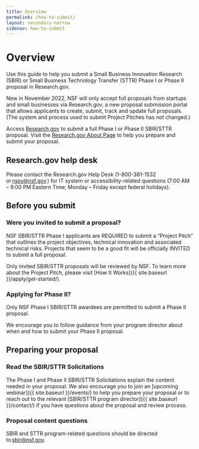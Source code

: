 ```yaml
---
title: Overview
permalink: /how-to-submit/
layout: secondary-narrow
sidenav: how-to-submit
---
```

# Overview

Use this guide to help you submit a Small Business Innovation Research (SBIR) or Small Business Technology Transfer (STTR) Phase I or Phase II proposal in Research.gov. 

New in November 2022, NSF will only accept full proposals from startups and small businesses via Research.gov, a new proposal submission portal that allows applicants to create, submit, track and update full proposals.  (The system and process used to submit Project Pitches has not changed.)

Access [Research.gov](https://identity.research.gov/sso/UI/Login?realm=%2Fresearch&goto=https%3A%2F%2Fidentity.research.gov%3A443%2Fsso%2Foauth2%2Fauthorize%3Fresponse_type%3Dtoken%26scope%3Dprofile%26client_id%3Dpsm.prod.oauth%26redirect_uri%3Dhttps%253A%252F%252Fwww.research.gov%252Fproposalprep%252Fiam%252Fauth-response.html) to submit a full Phase I or Phase II SBIR/STTR proposal. Visit the [Research.gov About Page](https://www.research.gov/research-web/content/aboutpsm) to help you prepare and submit your proposal. 

## Research.gov help desk
Please contact the Research.gov Help Desk (1-800-381-1532 or [rgov@nsf.gov](mailto:rgov@nsf.gov) ) for IT system or accessibility-related questions (7:00 AM – 9:00 PM Eastern Time; Monday – Friday except federal holidays). 

## Before you submit

### Were you invited to submit a proposal?

NSF SBIR/STTR Phase I applicants are REQUIRED to submit a “Project Pitch” that outlines the project objectives, technical innovation and associated technical risks. Projects that seem to be a good fit will be officially INVITED to submit a full proposal. 

Only invited SBIR/STTR proposals will be reviewed by NSF. To learn more about the Project Pitch, please visit [How It Works]({{ site.baseurl }}/apply/get-started/). 

### Applying for Phase II?

Only NSF Phase I SBIR/STTR awardees are permitted to submit a Phase II proposal.  

We encourage you to follow guidance from your program director about when and how to submit your Phase II proposal. 

## Preparing your proposal

### Read the SBIR/STTR Solicitations 
The Phase I and Phase II SBIR/STTR Solicitations explain the content needed in your proposal. We also encourage you to join an [upcoming webinar]({{ site.baseurl  }}/events/) to help you prepare your proposal or to reach out to the relevant [SBIR/STTR program director]({{ site.baseurl  }}/contact/) if you have questions about the proposal and review process. 
### Proposal content questions  
SBIR and STTR program-related questions should be directed to sbir@nsf.gov. 

